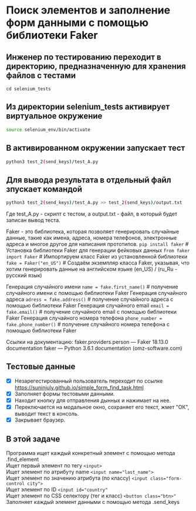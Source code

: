 # Поиск элементов и заполнение форм данными с помощью  библиотеки Faker

## Инженер по тестированию переходит в директорию, предназначенную для хранения файлов с тестами
```
cd selenium_tests
```
## Из директории selenium_tests активирует виртуальное окружение
```sh
source selenium_env/bin/activate
```
## В активированном окружении запускает тест 
```sh
python3 test_2(send_keys)/test_A.py
```
## Для вывода результата в отдельный файл зпускает командой 
```sh
python3 test_2(send_keys)/test_A.py >> test_2(send_keys)/output.txt
```
Где test_A.py -  скрипт с тестом, а output.txt - файл, в который будет записан вывод теста.

Faker - это библиотека, которая позволяет генерировать случайные данные, такие как имена, адреса, номера телефонов, электронные адреса и многое другое для написания прототипов.
```pip install faker``` # Установка библиотеки Faker для генерации фейковых данных
```from faker import Faker``` # Импортируем класс Faker из установленной библиотеки
```fake = Faker("en_US")```    # Создаём экземпляр класса Faker, указывая, что хотим генерировать данные на английском языке (en_US) / (ru_Ru - русский язык)

Генерация случайного имени
```name = fake.first_name()``` # получение случайного имени с помощью библиотеки Faker
Генерация случайного адреса
```adress = fake.address()``` # получение случайного адреса с помощью библиотеки Faker
Генерация случайного email
```email = fake.email()``` # получение случайного email с помощью библиотеки Faker
Генерация случайного номера телефона
```phone_number = fake.phone_number()``` # получение случайного номера телефона с помощью библиотеки Faker

Ссылки на документацию:
faker.providers.person — Faker 18.13.0 documentation
faker — Python 3.6.1 documentation (omz-software.com)

## Тестовые данные
- [x] Незарегестированный пользователь переходит по ссылке https://suninjuly.github.io/simple_form_find_task.html
- [x] Заполняет формы тестовыми данными.
- [x] Находит кнопку для отправления дынных и нажимает на нее.
- [x] Переключается на модальное окно, сохраняет его текст, жмет "ОК", выводит текст в консоль.
- [x] Закрывает браузер.

## В этой задаче
Программа ищет каждый конкретный элемент с помощью метода .find_element\
Ищет первый элемент по тегу ```<input>```\
Ищет элемент по атрибуту name ```<input name="last_name">```\
Ищет элемент по значению атрибута (по классу) ```<input class="form-control city">```\
Ищет элемент по ID ```<input id="country"```\
Ищет элемент по CSS селектору (тег и класс) ```<button class="btn>"```\
Заполняет каждый элемент данными с помощью метода .send_keys
